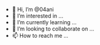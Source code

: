 - 👋 Hi, I’m @04ani
- 👀 I’m interested in ...
- 🌱 I’m currently learning ...
- 💞️ I’m looking to collaborate on ...
- 📫 How to reach me ...

<!---
04ani/04ani is a ✨ special ✨ repository because its `README.md` (this file) appears on your GitHub profile.
You can click the Preview link to take a look at your changes.
--->
